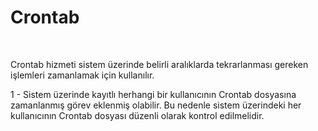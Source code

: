 <h1> Crontab </h1>
</br>

Crontab hizmeti sistem üzerinde belirli aralıklarda tekrarlanması gereken işlemleri zamanlamak için kullanılır.

1 - Sistem üzerinde kayıtlı herhangi bir kullanıcının Crontab dosyasına zamanlanmış görev eklenmiş olabilir. Bu nedenle sistem üzerindeki her kullanıcının Crontab dosyası düzenli olarak kontrol edilmelidir.

